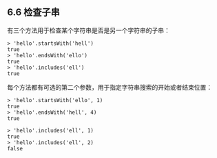 ## 6.6 检查子串

有三个方法用于检查某个字符串是否是另一个字符串的子串：

```
> 'hello'.startsWith('hell')
true
> 'hello'.endsWith('ello')
true
> 'hello'.includes('ell')
true
```

每个方法都有可选的第二个参数，用于指定字符串搜索的开始或者结束位置：

```
> 'hello'.startsWith('ello', 1)
true
> 'hello'.endsWith('hell', 4)
true

> 'hello'.includes('ell', 1)
true
> 'hello'.includes('ell', 2)
false
```
